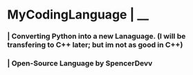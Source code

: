 # MyCodingLanguage | __

### | Converting Python into a new Lanaguage. (I will be transfering to C++ later; but im not as good in C++)

### | Open-Source Language by SpencerDevv

